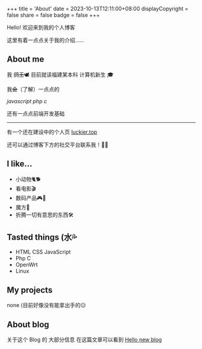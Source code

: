 +++
title = 'About'
date = 2023-10-13T12:11:00+08:00
displayCopyright = false
share = false
badge = false
+++

Hello! 欢迎来到我的个人博客 


这里有着一点点关于我的介绍......

## About me
我 ~~鸽王🕊~~ 目前就读福建某本科 计算机新生  🎓


我~~会~~（了解）一点点的


*javascript*  *php*  *c* 


还有一点点前端开发基础
 
 
***
有一个还在建设中的个人页  [luckier.top](https://luckier.top)

还可以通过博客下方的社交平台联系我！👏🏻

## I like...
* 小动物🐈🐕
* 看电影🎬
* 数码产品🎮📱
* 魔方🎁
* 折腾一切有意思的东西🛠

## Tasted things  (水💦
* HTML   CSS   JavaScript
* Php   C   
* OpenWrt  
* Linux

## My projects
none   (目前好像没有能拿出手的😑

## About blog
关于这个 Blog 的 大部分信息 在这篇文章可以看到   [Hello new blog](/posts/hello-new-blog)
